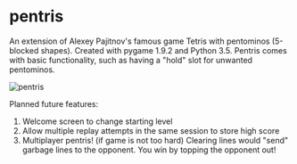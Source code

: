 # pentris
An extension of Alexey Pajitnov's famous game Tetris with pentominos (5-blocked shapes). Created with pygame 1.9.2 and Python 3.5.
Pentris comes with basic functionality, such as having a "hold" slot for unwanted pentominos.

![pentris](http://imgur.com/FmFSRlu.png)

Planned future features:

1. Welcome screen to change starting level
2. Allow multiple replay attempts in the same session to store high score
3. Multiplayer pentris! (if game is not too hard) Clearing lines would "send" garbage lines to the opponent. You win by topping the opponent out!
